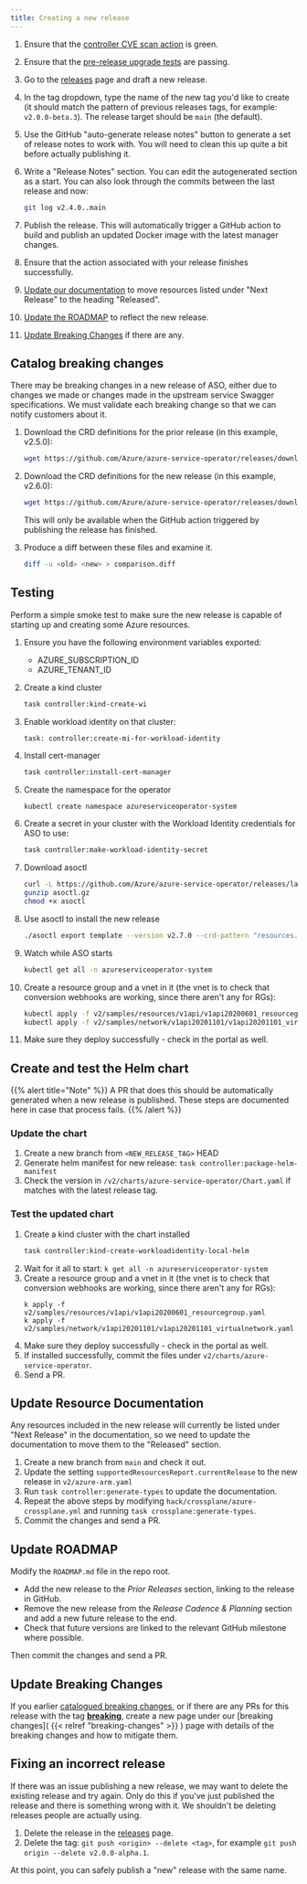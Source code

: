 ```yaml
---
title: Creating a new release
---
```


1. Ensure that the [controller CVE scan action](https://github.com/Azure/azure-service-operator/actions/workflows/scan-controller-image.yaml) is green.
2. Ensure that the [pre-release upgrade tests](https://github.com/Azure/azure-service-operator/actions/workflows/pre-release-tests.yaml) are passing.
3. Go to the [releases](https://github.com/Azure/azure-service-operator/releases) page and draft a new release.
4. In the tag dropdown, type the name of the new tag you'd like to create (it should match the pattern of previous releases tags, for example: `v2.0.0-beta.3`). The release target should be `main` (the default).
5. Use the GitHub "auto-generate release notes" button to generate a set of release notes to work with. You will need to clean this up quite a bit before actually publishing it.
6. Write a "Release Notes" section. You can edit the autogenerated section as a start. You can also look through the commits between the last release and now: 

   ``` bash
   git log v2.4.0..main
   ```

7. Publish the release. This will automatically trigger a GitHub action to build and publish an updated Docker image with the latest manager changes.
8. Ensure that the action associated with your release finishes successfully.
9. [Update our documentation](#update-resource-documentation) to move resources listed under "Next Release" to the heading "Released".
10. [Update the ROADMAP](#update-roadmap) to reflect the new release.
11. [Update Breaking Changes](#update-breaking-changes) if there are any.

## Catalog breaking changes

There may be breaking changes in a new release of ASO, either due to changes we made or changes made in the upstream
service Swagger specifications. We must validate each breaking change so that we can notify customers about it.

1. Download the CRD definitions for the prior release (in this example, v2.5.0):

   ``` bash
   wget https://github.com/Azure/azure-service-operator/releases/download/v2.6.0/azureserviceoperator_customresourcedefinitions_v2.6.0.yaml
   ```

2. Download the CRD definitions for the new release (in this example, v2.6.0):

   ``` bash
   wget https://github.com/Azure/azure-service-operator/releases/download/v2.7.0/azureserviceoperator_customresourcedefinitions_v2.7.0.yaml
   ```

   This will only be available when the GitHub action triggered by publishing the release has finished.

3. Produce a diff between these files and examine it.

   ``` bash
   diff -u <old> <new> > comparison.diff
   ```

## Testing

Perform a simple smoke test to make sure the new release is capable of starting up and creating some Azure resources.

1. Ensure you have the following environment variables exported:
   * AZURE_SUBSCRIPTION_ID
   * AZURE_TENANT_ID

2. Create a kind cluster
   ``` bash
   task controller:kind-create-wi
   ```

3. Enable workload identity on that cluster:
   ```
   task: controller:create-mi-for-workload-identity
   ```

4. Install cert-manager
   ``` bash
   task controller:install-cert-manager
   ```

5. Create the namespace for the operator
   ``` bash
   kubectl create namespace azureserviceoperator-system
   ```

6. Create a secret in your cluster with the Workload Identity credentials for ASO to use:
   ``` bash
   task controller:make-workload-identity-secret
   ```

7. Download asoctl

   ``` bash 
   curl -L https://github.com/Azure/azure-service-operator/releases/latest/download/asoctl-linux-amd64.gz -o asoctl.gz
   gunzip asoctl.gz
   chmod +x asoctl
   ```

8. Use asoctl to install the new release

   ``` bash
   ./asoctl export template --version v2.7.0 --crd-pattern "resources.azure.com/*;network.azure.com/*" | kubectl apply -f -
   ```

9. Watch while ASO starts
   ``` bash
   kubectl get all -n azureserviceoperator-system
   ```

10. Create a resource group and a vnet in it (the vnet is to check that conversion webhooks are working, since there aren't any for RGs):

    ``` bash
    kubectl apply -f v2/samples/resources/v1api/v1api20200601_resourcegroup.yaml
    kubectl apply -f v2/samples/network/v1api20201101/v1api20201101_virtualnetwork.yaml
    ```
11. Make sure they deploy successfully - check in the portal as well.

## Create and test the Helm chart

{{% alert title="Note" %}}
A PR that does this should be automatically generated when a new release is published.
These steps are documented here in case that process fails.
{{% /alert %}}

### Update the chart

1. Create a new branch from `<NEW_RELEASE_TAG>` HEAD
2. Generate helm manifest for new release: `task controller:package-helm-manifest`
3. Check the version in `/v2/charts/azure-service-operator/Chart.yaml` if matches with the latest release tag.

### Test the updated chart

1. Create a kind cluster with the chart installed
   ``` bash
   task controller:kind-create-workloadidentity-local-helm
   ```
2. Wait for it all to start: `k get all -n azureserviceoperator-system`
3. Create a resource group and a vnet in it (the vnet is to check that conversion webhooks are working, since there aren't any for RGs):
    ```
    k apply -f v2/samples/resources/v1api/v1api20200601_resourcegroup.yaml
    k apply -f v2/samples/network/v1api20201101/v1api20201101_virtualnetwork.yaml
    ```
4. Make sure they deploy successfully - check in the portal as well.
5. If installed successfully, commit the files under `v2/charts/azure-service-operator`.
6. Send a PR.

## Update Resource Documentation

Any resources included in the new release will currently be listed under "Next Release" in the documentation, so we need to update the documentation to move them to the "Released" section.

1. Create a new branch from `main` and check it out.
2. Update the setting `supportedResourcesReport.currentRelease` to the new release in `v2/azure-arm.yaml` 
3. Run `task controller:generate-types` to update the documentation.
4. Repeat the above steps by modifying `hack/crossplane/azure-crossplane.yml` and running `task crossplane:generate-types`.
5. Commit the changes and send a PR.

## Update ROADMAP

Modify the `ROADMAP.md` file in the repo root.

* Add the new release to the _Prior Releases_ section, linking to the release in GitHub.
* Remove the new release from the _Release Cadence & Planning_ section and add a new future release to the end.
* Check that future versions are linked to the relevant GitHub milestone where possible.

Then commit the changes and send a PR.

## Update Breaking Changes

If you earlier [catalogued breaking changes](/#catalog-breaking-changes), or if there are any PRs for this release with the tag [**breaking**](https://github.com/Azure/azure-service-operator/pulls?q=is%3Apr+label%3Abreaking+is%3Aclosed), create a new page under our [breaking changes]( {{< relref "breaking-changes" >}} ) page with details of the breaking changes and how to mitigate them.
  
## Fixing an incorrect release

If there was an issue publishing a new release, we may want to delete the existing release and try again. 
Only do this if you've just published the release and there is something wrong with it. We shouldn't be deleting releases people are actually using. 

1. Delete the release in the [releases](https://github.com/Azure/azure-service-operator/releases) page.
2. Delete the tag: `git push <origin> --delete <tag>`, for example `git push origin --delete v2.0.0-alpha.1`.

At this point, you can safely publish a "new" release with the same name.
